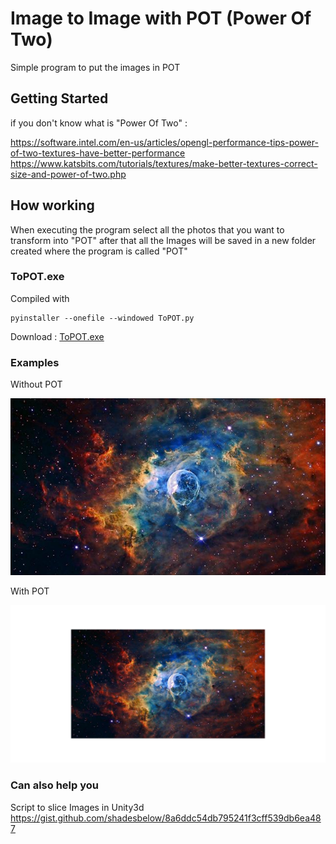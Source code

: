 # Image to Image with POT (Power Of Two)

Simple program to put the images in POT

## Getting Started

if you don't know what is "Power Of Two" :

https://software.intel.com/en-us/articles/opengl-performance-tips-power-of-two-textures-have-better-performance
https://www.katsbits.com/tutorials/textures/make-better-textures-correct-size-and-power-of-two.php

## How working
When executing the program select all the photos that you want to transform into "POT" after that all the Images will be saved in a new folder created where the program is called "POT"

### ToPOT.exe
Compiled with

```
pyinstaller --onefile --windowed ToPOT.py
```

Download : [ToPOT.exe](ToPot.exe)

### Examples

Without POT

[//]: # (Image References)
[image1]: nebulosa2.jpg "630x354"
![alt text][image1]

With POT

[//]: # (Image References)
[image2]: ./POT/nebulosa2.png " 1024x512"
![alt text][image2]

### Can also help you
Script to slice Images in Unity3d
https://gist.github.com/shadesbelow/8a6ddc54db795241f3cff539db6ea487
